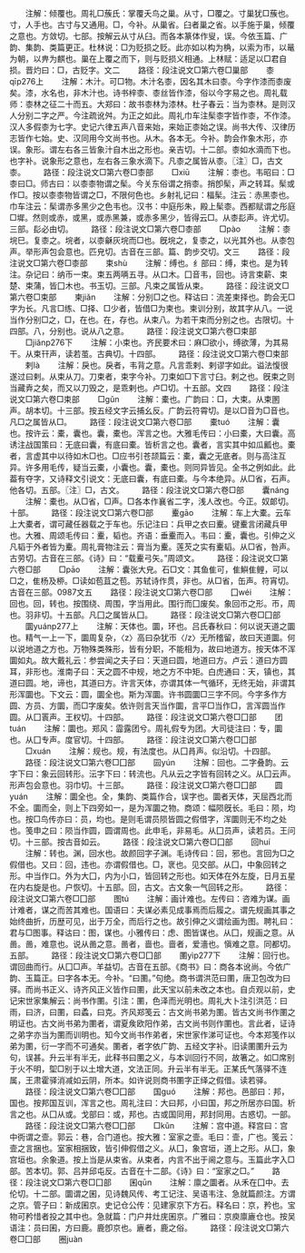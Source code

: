 <!-- { "loadSidebar": true } -->
　　注解：倾覆也。周礼□蔟氏：掌覆夭鸟之巢。从寸，□覆之。寸巢犹□蔟也。寸，人手也。古寸与又通用。□，今补。从巢省。臼者巢之省。以手施于巢，倾覆之意也。方敛切。七部。按解云从寸从臼。而各本篆体作叟，误。今依玉篇、广韵、集韵、类篇更正。杜林说：□为贬损之贬。此亦如以构为桷，以索为巿，以鼌为朝，以畁为麒也。巢在上覆之而下，则与贬损义相通。上林赋：适足以□君自损。晋灼曰：□，古贬字。文二
　　路径：段注说文□第六卷□巢部
　　桼qīp276上
　　注解：木汁。可□物。木汁名桼，因名其木曰桼。今字作漆而桼废矣。漆，水名也，非木汁也。诗书梓桼、桼丝皆作漆，俗以今字易之也。周礼载师：桼林之征二十而五。大郑曰：故书桼林为漆林。杜子春云：当为桼林。是则汉人分别二字之严。今注疏讹舛。为正之如此。周礼巾车注髤桼字皆作桼，不作漆。汉人多假桼为七字。史记六律五声八音来始，来始正桼始之误。尚书大传、汉律历志皆作七始。史、汉同用今文尚书也。从木。各本无。今补。韵会作象木形，亦误。象形。谓左右各三皆象汁自木出之形也。亲吉切。十二部。桼如水滴而下也。也字补。说象形之意也，左右各三象水滴下。凡桼之属皆从桼。〖注〗□，古文桼。
　　路径：段注说文□第六卷□桼部
　　□xiū
　　注解：桼也。韦昭曰：□桼曰□。师古曰：以桼桼物谓之髤。今关东俗谓之捎桼。捎卽髤，声之转耳。髤或作□。按以桼桼物皆谓之□，不限何色也。乡射礼记曰：楅髤。注云：赤黑桼也。巾车注云：髤谓赤多黑少之色韦也。汉书：中庭彤朱，殿上髤桼。西都赋谓之彤庭□墀。然则或赤，或黑，或赤黑兼，或赤多黑少，皆得云□。从桼髟声。许尤切。三部。髟必由切。
　　路径：段注说文□第六卷□桼部
　　□pào
　　注解：桼垸巳。复桼之。垸者，以桼龢灰垸而□也。旣垸之，复桼之，以光其外也。从桼包声。举形声包会意也。匹皃切。古音在三部。篇、韵步交切。文三
　　路径：段注说文□第六卷□桼部
　　束shù
　　注解：缚也。纟部曰：缚，束也。是为转注。杂记曰：纳币一束。束五两唡五寻。从口木。囗音韦，回也。诗言束薪、束楚、束蒲，皆囗木也。书玉切。三部。凡束之属皆从束。
　　路径：段注说文□第六卷□束部
　　柬jiǎn
　　注解：分别□之也。释诂曰：流差柬择也。韵会无□字为长。凡言□练、□择、□少者，皆借□为柬也。柬训分别，故其字从八。一说当作分别□之，□，在也。在，存也。从束八。为若干束而分别之也。古限切。十四部。八，分别也。说从八之意。
　　路径：段注说文□第六卷□束部
　　□jiǎnp276下
　　注解：小束也。齐民要术曰：麻□欲小，缚欲薄，为其易干。从束幵声，读若茧。古典切。十四部。
　　路径：段注说文□第六卷□束部
　　剌là
　　注解：戾也。戾者，韦背之意。凡言乖剌、剌谬字如此。谥法愎很遂过曰剌。从束从刀。刀束者，束字今补。刀束如□下言寸臼。剌之也。旣束之则当藏弆之矣，而又以刀毁之，是乖剌也。卢□切。十五部。文四
　　路径：段注说文□第六卷□束部
　　□ɡǔn
　　注解：橐也。广韵曰：□，大束。从束圂声。胡本切。十三部。按五经文字云捕幺反。广韵云符霄切。是以□音为□音也。凡□之属皆从□。
　　路径：段注说文□第六卷□部
　　橐tuó
　　注解：囊也。按许云：橐，囊也。囊，橐也。浑言之也。大雅毛传曰：小曰橐，大曰囊。高诱注战国策曰：无底曰囊，有底曰橐。皆析言之也。囊者，言实其中如瓜瓤也。橐者，言虚其中以待如木□也。□应书引苍颉篇云：橐，囊之无底者。则与高注互异。许多用毛传，疑当云橐，小囊也。囊，橐也。则同异皆见。全书之例如此。此葢有夺字，又诗释文引说文：无底曰囊，有底曰橐。与今本绝异。从□省，石声。他各切。五部。〖注〗□，古文。
　　路径：段注说文□第六卷□部
　　囊nánɡ
　　注解：橐也。从□省，□声。□各本作襄省二字，浅人改也。今正。奴郞切。十部。
　　路径：段注说文□第六卷□部
　　櫜ɡāo
　　注解：车上大橐。云车上大橐者，谓可藏任器载之于车也。乐记注曰：兵甲之衣曰櫜。键櫜言闭藏兵甲也。大雅、周颂毛传曰：櫜，韬也。齐语：垂櫜而入。韦曰：櫜，囊也。引伸之义凡韬于外者皆为櫜。周礼膏物注云：膏当为櫜。莲芡之实有櫜韬。从□省，咎声。古劳切。古音在三部。《诗》曰：“载櫜弓矢。”周颂文。
　　路径：段注说文□第六卷□部
　　□pāo
　　注解：囊张大皃。石□文：其鱼隹可，隹鱮隹鲤，可以□之，隹杨及桺。□读如苞苴之苞。苏轼诗作贯，非也。从□省，缶声。符宵切。古音在三部。0987文五
　　路径：段注说文□第六卷□部
　　囗wéi
　　注解：回也。回，转也。按围绕、周围，字当用此。围行而囗废矣。象回帀之形。帀，周也。羽非切。十五部。凡囗之属皆从囗。
　　路径：段注说文□第六卷□囗部
　　圜yuánp277上
　　注解：天体也。圜，环也。吕氏春秋曰：何以说天道之圜也。精气一上一下，圜周复杂，〈z〉高曰杂犹帀〈/z〉无所稽留，故曰天道圜。何以说地道之方也。万物殊类殊形，皆有分职，不能相为，故曰地道方。按天体不浑圜如丸。故大戴礼云：参尝闻之夫子曰：天道曰圆，地道曰方。卢云：道曰方圆耳，非形也。淮南子曰：天之圆不中规，地之方不中矩。白虎通曰：天，镇也，其道曰圆。地，谛也，其道曰方。许言天体，亦谓其体一气循环，无终无始，非谓其形浑圜也。下文云：圆，圜全也。斯为浑圜。许书圆圜□三字不同。今字多作方圆、方员、方圜，而□字废矣。依许则言天当作圜，言平□当作□，言浑圆当作圆。从囗瞏声。王权切。十四部。
　　路径：段注说文□第六卷□囗部
　　团tuán
　　注解：圜也。郑风：霝露团兮。周礼假专为团。大司徒注曰：专，圜也。从囗专声。度官切。十四部。
　　路径：段注说文□第六卷□囗部
　　□xuán
　　注解：规也。规，有法度也。从囗肙声。似沿切。十四部。
　　路径：段注说文□第六卷□囗部
　　囩yún
　　注解：回也。二字叠韵。云字下曰：象云回转形。沄字下曰：转流也。凡从云之字皆有回转之义。从囗云声。形声包会意也。羽巾切。十三部。
　　路径：段注说文□第六卷□囗部
　　圆yuán
　　注解：圜全也。全，集韵、类篇作合，误字也。圜者天体，天屈西北而不全。圜而全，则上下四旁如一，是为浑圜之物。商颂：幅陨旣长。毛曰：陨，均也。按□鸟传亦曰：员，均也。是则毛谓员陨皆圆之假借字，浑圜则无不均之处也。笺申之曰：陨当作圆，圆谓周也。此申毛，非易毛。从囗员声，读若员。王问切。十三部。按古音如云。
　　路径：段注说文□第六卷□囗部
　　回huí
　　注解：转也。渊，回水也。故颜回字子渊。毛诗传曰：回，邪也。言回为□之假借也。又曰：回，违也。亦谓假借也。□，衺也。见交部。从囗，中象回转之形。中当作口。外为大囗，内为小口，皆回转之形也。如天体在外左旋，日月五星在内右旋是也。户恢切。十五部。回，古文。古文象一气回转之形。
　　路径：段注说文□第六卷□囗部
　　图tú
　　注解：画计难也。左传曰：咨难为谋。画计难者，谋之而苦其难也。国语曰：夫谋必素见成事焉而后履之。谓先规画其事之始终曲折，历歴可见，出于万全，而后行之也。故引伸之义谓绘画为图。聘礼曰：君与□图事。释诂曰：图，谋也。小雅传曰：虑、图皆谋也。从囗，规画之意。从啚。啚，难意也。说从啚之意。啚者，啬也。啬者，爱濇也。愼难之意。同都切。五部。
　　路径：段注说文□第六卷□囗部
　　圛yìp277下
　　注解：回行也。谓回曲而行。从囗□声。羊益切。古音在五部。《商书》曰：商各本讹尚。今依广韵、玉篇正。曰字各本无。今补。“曰圛。”句绝。商书谓洪范曰圛，唐卫包改为曰驿。而尚书正义、诗齐风正义皆作曰圛，此天宝以前未改之本也。自贞观以前，史记宋世家集解云：尚书作圛。引注：圛，色泽而光明也。周礼大卜注引洪范：曰雨，曰济，曰圛，曰蟊，曰克。齐风郑笺云：古文尚书弟为圛。皆古文尚书作圛之明证也。古文尚书弟为圛者，谓夏矦欧阳作弟，古文尚书则作圛也。言此者，证诗之弟字亦当为圛而训明也。知今文尚书作弟者，宋世家作涕可证也。今本郑笺作以弟为圛，衍一字而不可通矣。圛者，者字依广韵、五经文字补。旧读圛圛升云为句，误甚。升云半有半无，此释书曰圛之义，与本训回行不同，故箸之。如□席别于火不明，堲□别于以土增大道，文法正同。升云半有半无。正某氏气落驿不连属，王肃霍驿消减如云阴，所本。如许说则商书圛字正绎之假借。读若驿。
　　路径：段注说文□第六卷□囗部
　　国ɡuó
　　注解：邦也。邑部曰：邦，国也。按邦国互训，浑言之也。周礼注曰：大曰邦，小曰国，邦之所居亦曰国。析言之也。从囗从或。戈部曰：或，邦也。古或国同用，邦封同用。古惑切。一部。
　　路径：段注说文□第六卷□囗部
　　□kǔn
　　注解：宫中道。释宫曰：宫中衖谓之壸。郭云：巷，合门道也。按大雅：室家之壸。毛曰：壸，广也。笺云：壸之言捆也。室家相捆致，皆引伸假借之义。从囗，象宫垣，道上之形。从囗，象宫垣也。余象道。按上当是从束省。从束者，内言不出于阃之意与。玉篇此字入□部。苦本切。郭、吕并邱屯反。古音在十二部。《诗》曰：“室家之□。”
　　路径：段注说文□第六卷□囗部
　　囷qūn
　　注解：廪之圜者。从禾在囗中。去伦切。十二部。圜谓之囷，见诗魏风传、考工记注、吴语韦注、急就篇颜注。方谓之京。管子曰：新成囷京。史记仓公传：见建家京下方石。释名曰：京，矜也。宝物可矜惜者投之其中也。急就篇：门户井灶庑囷京。广雅曰：京庾廪廘仓也。按吴语注：员曰囷，方曰鹿。鹿卽京也。廘者，鹿之俗。
　　路径：段注说文□第六卷□囗部
　　圈juàn
